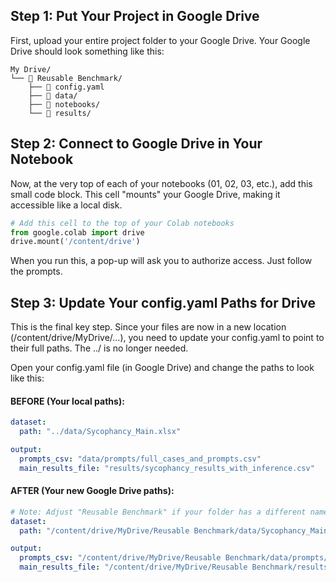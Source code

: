 
## Step 1: Put Your Project in Google Drive

First, upload your entire project folder to your Google Drive.
Your Google Drive should look something like this:


```
My Drive/
└── 📂 Reusable Benchmark/
    ├── 📄 config.yaml
    ├── 📂 data/
    ├── 📂 notebooks/
    └── 📂 results/
```


## Step 2: Connect to Google Drive in Your Notebook

Now, at the very top of each of your notebooks (01, 02, 03, etc.), add this small code block. This cell "mounts" your Google Drive, making it accessible like a local disk.

```python
# Add this cell to the top of your Colab notebooks
from google.colab import drive
drive.mount('/content/drive')
```

When you run this, a pop-up will ask you to authorize access. Just follow the prompts.

## Step 3: Update Your config.yaml Paths for Drive

This is the final key step. Since your files are now in a new location (/content/drive/MyDrive/...), you need to update your config.yaml to point to their full paths. The ../ is no longer needed.

Open your config.yaml file (in Google Drive) and change the paths to look like this:

#### BEFORE (Your local paths):

```yaml
dataset:
  path: "../data/Sycophancy_Main.xlsx"

output:
  prompts_csv: "data/prompts/full_cases_and_prompts.csv"
  main_results_file: "results/sycophancy_results_with_inference.csv"

```
#### AFTER (Your new Google Drive paths):

```yaml
# Note: Adjust "Reusable Benchmark" if your folder has a different name
dataset:
  path: "/content/drive/MyDrive/Reusable Benchmark/data/Sycophancy_Main.xlsx"

output:
  prompts_csv: "/content/drive/MyDrive/Reusable Benchmark/data/prompts/full_cases_and_prompts.csv"
  main_results_file: "/content/drive/MyDrive/Reusable Benchmark/results/sycophancy_results_with_inference.csv"
```


